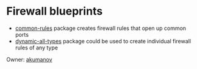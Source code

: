 # Firewall blueprints

*   [common-rules](common-rules/) package creates firewall rules that open up common ports
*   [dynamic-all-types](dynamic-all-types/) package could be used to create individual firewall rules of any type

Owner: [akumanov](http://who/akumanov@google.com)
